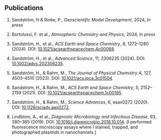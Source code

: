 
## Publications  
  
1. Sandström, H & Rinke, P.,  *Geoscientific Model Development*, 2024, *In press*
   
2. Bortolussi, F. et al., *Atmospheric Chemistry and Physics*, 2024, *In press* 

3. Sandström, H., et al., *ACS Earth and Space Chemistry*, 8, 1272–1280 (2024). DOI: [10.1021/acsearthspacechem.4c00088](https://doi.org/10.1021/acsearthspacechem.4c00088).  

4. Sandström, H., et al., *Advanced Science*, 11, 2306235 (2024). DOI: [10.1002/advs.202306235](https://doi.org/10.1002/advs.202306235).  

5. Sandström, H., & Rahm, M., *The Journal of Physical Chemistry A*, 127, 4503–4510 (2023). DOI: [10.1021/acs.jpca.3c01504](https://doi.org/10.1021/acs.jpca.3c01504).  

6. Sandström, H., & Rahm, M., *ACS Earth and Space Chemistry*, 5, 2152–2159 (2021). DOI: [10.1021/acsearthspacechem.1c00195](https://doi.org/10.1021/acsearthspacechem.1c00195).  

7. Sandström, H., & Rahm, M., *Science Advances*, 6, eaax0272 (2020). DOI: [10.1126/sciadv.aax0272](https://doi.org/10.1126/sciadv.aax0272).  

8. Lindblom, A., et al., *Diagnostic Microbiology and Infectious Disease*, 93, 380–385 (2019). DOI: [10.1016/j.diagmicrobio.2018.10.014](https://doi.org/10.1016/j.diagmicrobio.2018.10.014). [I performed fluorescence microscopy assays where I stained, trapped, and photographed plasmids in nanochannels.]
